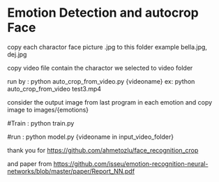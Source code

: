 # Emotion Detection and autocrop Face
copy each charactor face picture .jpg to this folder example bella.jpg, dej.jpg

copy video file contain the charactor we selected to video folder

run by : python auto_crop_from_video.py {videoname} ex: python auto_crop_from_video test3.mp4

consider the output image from last program in each emotion and copy image to images/{emotions} 

#Train : python train.py

#run : python model.py {videoname in input_video_folder}


thank you for https://github.com/ahmetozlu/face_recognition_crop

and paper from https://github.com/isseu/emotion-recognition-neural-networks/blob/master/paper/Report_NN.pdf
